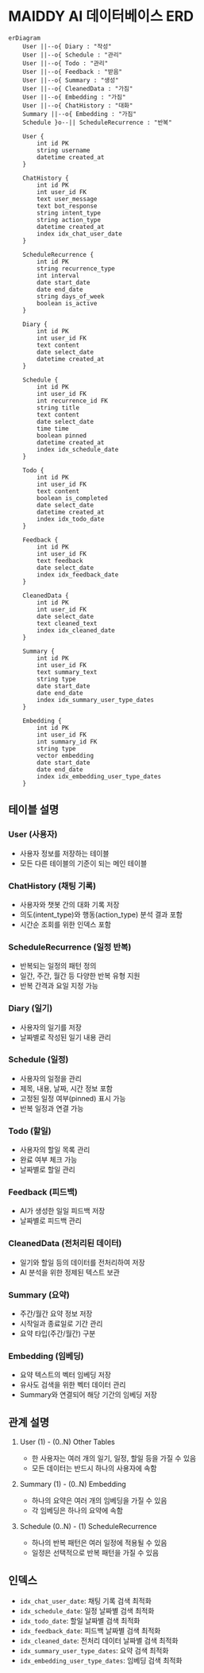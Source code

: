 # MAIDDY AI 데이터베이스 ERD

```mermaid
erDiagram
    User ||--o{ Diary : "작성"
    User ||--o{ Schedule : "관리"
    User ||--o{ Todo : "관리"
    User ||--o{ Feedback : "받음"
    User ||--o{ Summary : "생성"
    User ||--o{ CleanedData : "가짐"
    User ||--o{ Embedding : "가짐"
    User ||--o{ ChatHistory : "대화"
    Summary ||--o{ Embedding : "가짐"
    Schedule }o--|| ScheduleRecurrence : "반복"

    User {
        int id PK
        string username
        datetime created_at
    }

    ChatHistory {
        int id PK
        int user_id FK
        text user_message
        text bot_response
        string intent_type
        string action_type
        datetime created_at
        index idx_chat_user_date
    }

    ScheduleRecurrence {
        int id PK
        string recurrence_type
        int interval
        date start_date
        date end_date
        string days_of_week
        boolean is_active
    }

    Diary {
        int id PK
        int user_id FK
        text content
        date select_date
        datetime created_at
    }

    Schedule {
        int id PK
        int user_id FK
        int recurrence_id FK
        string title
        text content
        date select_date
        time time
        boolean pinned
        datetime created_at
        index idx_schedule_date
    }

    Todo {
        int id PK
        int user_id FK
        text content
        boolean is_completed
        date select_date
        datetime created_at
        index idx_todo_date
    }

    Feedback {
        int id PK
        int user_id FK
        text feedback
        date select_date
        index idx_feedback_date
    }

    CleanedData {
        int id PK
        int user_id FK
        date select_date
        text cleaned_text
        index idx_cleaned_date
    }

    Summary {
        int id PK
        int user_id FK
        text summary_text
        string type
        date start_date
        date end_date
        index idx_summary_user_type_dates
    }

    Embedding {
        int id PK
        int user_id FK
        int summary_id FK
        string type
        vector embedding
        date start_date
        date end_date
        index idx_embedding_user_type_dates
    }
```

## 테이블 설명

### User (사용자)
- 사용자 정보를 저장하는 테이블
- 모든 다른 테이블의 기준이 되는 메인 테이블

### ChatHistory (채팅 기록)
- 사용자와 챗봇 간의 대화 기록 저장
- 의도(intent_type)와 행동(action_type) 분석 결과 포함
- 시간순 조회를 위한 인덱스 포함

### ScheduleRecurrence (일정 반복)
- 반복되는 일정의 패턴 정의
- 일간, 주간, 월간 등 다양한 반복 유형 지원
- 반복 간격과 요일 지정 가능

### Diary (일기)
- 사용자의 일기를 저장
- 날짜별로 작성된 일기 내용 관리

### Schedule (일정)
- 사용자의 일정을 관리
- 제목, 내용, 날짜, 시간 정보 포함
- 고정된 일정 여부(pinned) 표시 가능
- 반복 일정과 연결 가능

### Todo (할일)
- 사용자의 할일 목록 관리
- 완료 여부 체크 가능
- 날짜별로 할일 관리

### Feedback (피드백)
- AI가 생성한 일일 피드백 저장
- 날짜별로 피드백 관리

### CleanedData (전처리된 데이터)
- 일기와 할일 등의 데이터를 전처리하여 저장
- AI 분석을 위한 정제된 텍스트 보관

### Summary (요약)
- 주간/월간 요약 정보 저장
- 시작일과 종료일로 기간 관리
- 요약 타입(주간/월간) 구분

### Embedding (임베딩)
- 요약 텍스트의 벡터 임베딩 저장
- 유사도 검색을 위한 벡터 데이터 관리
- Summary와 연결되어 해당 기간의 임베딩 저장

## 관계 설명

1. User (1) - (0..N) Other Tables
   - 한 사용자는 여러 개의 일기, 일정, 할일 등을 가질 수 있음
   - 모든 데이터는 반드시 하나의 사용자에 속함

2. Summary (1) - (0..N) Embedding
   - 하나의 요약은 여러 개의 임베딩을 가질 수 있음
   - 각 임베딩은 하나의 요약에 속함

3. Schedule (0..N) - (1) ScheduleRecurrence
   - 하나의 반복 패턴은 여러 일정에 적용될 수 있음
   - 일정은 선택적으로 반복 패턴을 가질 수 있음

## 인덱스
- `idx_chat_user_date`: 채팅 기록 검색 최적화
- `idx_schedule_date`: 일정 날짜별 검색 최적화
- `idx_todo_date`: 할일 날짜별 검색 최적화
- `idx_feedback_date`: 피드백 날짜별 검색 최적화
- `idx_cleaned_date`: 전처리 데이터 날짜별 검색 최적화
- `idx_summary_user_type_dates`: 요약 검색 최적화
- `idx_embedding_user_type_dates`: 임베딩 검색 최적화
